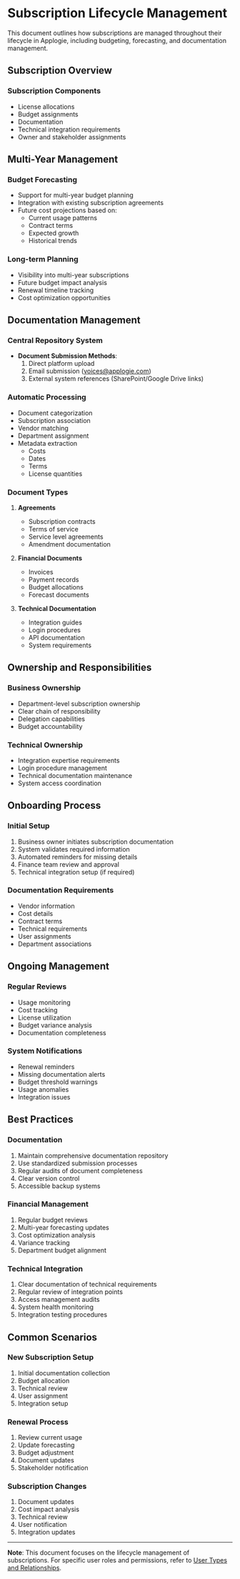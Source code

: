 # Subscription Lifecycle Management

This document outlines how subscriptions are managed throughout their lifecycle in Applogie, including budgeting, forecasting, and documentation management.

## Subscription Overview

### Subscription Components
- License allocations
- Budget assignments
- Documentation
- Technical integration requirements
- Owner and stakeholder assignments

## Multi-Year Management

### Budget Forecasting
- Support for multi-year budget planning
- Integration with existing subscription agreements
- Future cost projections based on:
  - Current usage patterns
  - Contract terms
  - Expected growth
  - Historical trends

### Long-term Planning
- Visibility into multi-year subscriptions
- Future budget impact analysis
- Renewal timeline tracking
- Cost optimization opportunities

## Documentation Management

### Central Repository System
- **Document Submission Methods**:
  1. Direct platform upload
  2. Email submission (voices@applogie.com)
  3. External system references (SharePoint/Google Drive links)

### Automatic Processing
- Document categorization
- Subscription association
- Vendor matching
- Department assignment
- Metadata extraction
  - Costs
  - Dates
  - Terms
  - License quantities

### Document Types
1. **Agreements**
   - Subscription contracts
   - Terms of service
   - Service level agreements
   - Amendment documentation

2. **Financial Documents**
   - Invoices
   - Payment records
   - Budget allocations
   - Forecast documents

3. **Technical Documentation**
   - Integration guides
   - Login procedures
   - API documentation
   - System requirements

## Ownership and Responsibilities

### Business Ownership
- Department-level subscription ownership
- Clear chain of responsibility
- Delegation capabilities
- Budget accountability

### Technical Ownership
- Integration expertise requirements
- Login procedure management
- Technical documentation maintenance
- System access coordination

## Onboarding Process

### Initial Setup
1. Business owner initiates subscription documentation
2. System validates required information
3. Automated reminders for missing details
4. Finance team review and approval
5. Technical integration setup (if required)

### Documentation Requirements
- Vendor information
- Cost details
- Contract terms
- Technical requirements
- User assignments
- Department associations

## Ongoing Management

### Regular Reviews
- Usage monitoring
- Cost tracking
- License utilization
- Budget variance analysis
- Documentation completeness

### System Notifications
- Renewal reminders
- Missing documentation alerts
- Budget threshold warnings
- Usage anomalies
- Integration issues

## Best Practices

### Documentation
1. Maintain comprehensive documentation repository
2. Use standardized submission processes
3. Regular audits of document completeness
4. Clear version control
5. Accessible backup systems

### Financial Management
1. Regular budget reviews
2. Multi-year forecasting updates
3. Cost optimization analysis
4. Variance tracking
5. Department budget alignment

### Technical Integration
1. Clear documentation of technical requirements
2. Regular review of integration points
3. Access management audits
4. System health monitoring
5. Integration testing procedures

## Common Scenarios

### New Subscription Setup
1. Initial documentation collection
2. Budget allocation
3. Technical review
4. User assignment
5. Integration setup

### Renewal Process
1. Review current usage
2. Update forecasting
3. Budget adjustment
4. Document updates
5. Stakeholder notification

### Subscription Changes
1. Document updates
2. Cost impact analysis
3. Technical review
4. User notification
5. Integration updates

---

**Note**: This document focuses on the lifecycle management of subscriptions. For specific user roles and permissions, refer to [User Types and Relationships](../user-management/user-types.md).
